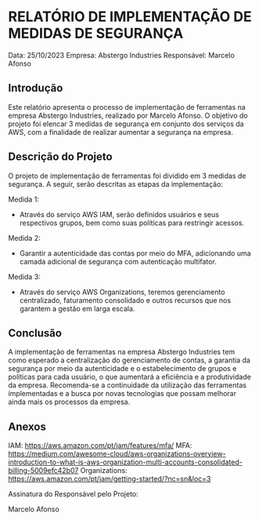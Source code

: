 # RELATÓRIO DE IMPLEMENTAÇÃO DE MEDIDAS DE SEGURANÇA

Data: 25/10/2023
Empresa: Abstergo Industries
Responsável: Marcelo Afonso

## Introdução

Este relatório apresenta o processo de implementação de ferramentas na empresa Abstergo Industries, realizado por Marcelo Afonso. O objetivo do projeto foi elencar 3 medidas de segurança em conjunto dos serviços da AWS, com a finalidade de realizar aumentar a segurança na empresa.

## Descrição do Projeto

O projeto de implementação de ferramentas foi dividido em 3 medidas de segurança. A seguir, serão descritas as etapas da implementação:

Medida 1:

- Através do serviço AWS IAM, serão definidos usuários e seus respectivos grupos, bem como suas políticas para restringir acessos.

Medida 2:

- Garantir a autenticidade das contas por meio do MFA, adicionando uma camada adicional de segurança com autenticação multifator.

Medida 3:

- Através do serviço AWS Organizations, teremos gerenciamento centralizado, faturamento consolidado e outros recursos que nos garantem a gestão em larga escala.

## Conclusão

A implementação de ferramentas na empresa Abstergo Industries tem como esperado a centralização do gerenciamento de contas, a garantia da segurança por meio da autenticidade e o estabelecimento de grupos e políticas para cada usuário, o que aumentará a eficiência e a produtividade da empresa. Recomenda-se a continuidade da utilização das ferramentas implementadas e a busca por novas tecnologias que possam melhorar ainda mais os processos da empresa.

## Anexos

IAM: https://aws.amazon.com/pt/iam/features/mfa/
MFA: https://medium.com/awesome-cloud/aws-organizations-overview-introduction-to-what-is-aws-organization-multi-accounts-consolidated-billing-5009efc42b07
Organizations: https://aws.amazon.com/pt/iam/getting-started/?nc=sn&loc=3

Assinatura do Responsável pelo Projeto:

Marcelo Afonso